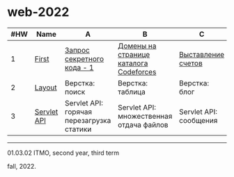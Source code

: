 # web-2022

#HW|Name|A|B|C|D
---|---|---|---|---|---
1|[First](https://github.com/maladetska/web-2022/blob/main/HW1/tasks1.pdf)|[Запрос секретного кода - 1](https://github.com/maladetska/web-2022/tree/main/HW1/A)|[Домены на странице каталога Codeforces](https://github.com/maladetska/web-2022/tree/main/HW1/B)|[Выставление счетов](https://github.com/maladetska/web-2022/tree/main/HW1/C)|Простейший HTTP-сервер
2|[Layout](https://github.com/maladetska/web-2022/blob/main/HW2/tasks2.pdf)|Верстка: поиск|Верстка: таблица|Верстка: блог|Верстка: форма аутентификации
3|[Servlet API](https://github.com/maladetska/web-2022/blob/main/HW3/tasks3.pdf)|Servlet API: горячая перезагрузка статики|Servlet API: множественная отдача файлов|Servlet API: сообщения|Servlet API: каптча

------
01.03.02 ITMO, second year, third term

fall, 2022.
